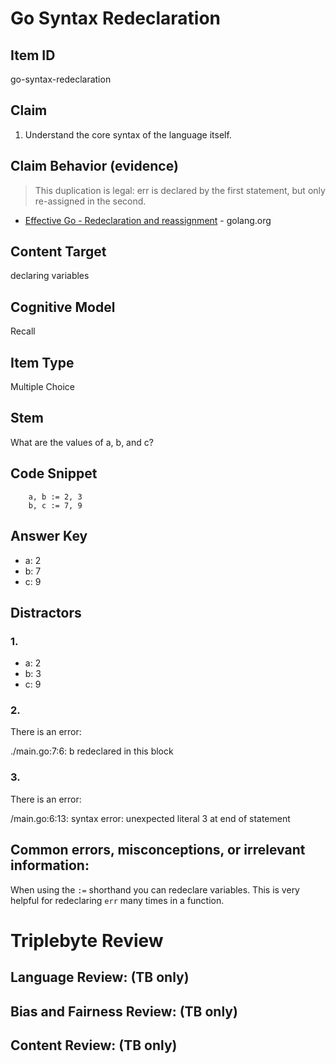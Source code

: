 # Go Syntax Redeclaration

## Item ID
go-syntax-redeclaration

## Claim
1. Understand the core syntax of the language itself.

## Claim Behavior (evidence)
> This duplication is legal: err is declared by the first statement, but only re-assigned in the second.
- [Effective Go - Redeclaration and reassignment](https://golang.org/doc/effective_go.html#redeclaration) - golang.org

## Content Target
declaring variables

## Cognitive Model
Recall

## Item Type
Multiple Choice

## Stem
What are the values of a, b, and c?

## Code Snippet
```golang
	a, b := 2, 3
	b, c := 7, 9
```

## Answer Key
* a: 2
* b: 7
* c: 9

## Distractors

### 1.
* a: 2
* b: 3
* c: 9

### 2.
There is an error:

./main.go:7:6: b redeclared in this block

### 3.
There is an error:

/main.go:6:13: syntax error: unexpected literal 3 at end of statement


## Common errors, misconceptions, or irrelevant information:

When using the `:=` shorthand you can redeclare variables.  This is very helpful for redeclaring `err` many times in a function.


# Triplebyte Review


## Language Review: (TB only)


## Bias and Fairness Review: (TB only)


## Content Review: (TB only)

